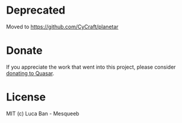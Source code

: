 # Deprecated

Moved to https://github.com/CyCraft/planetar

# Donate
If you appreciate the work that went into this project, please consider [donating to Quasar](https://donate.quasar.dev).

# License
MIT (c) Luca Ban - Mesqueeb
